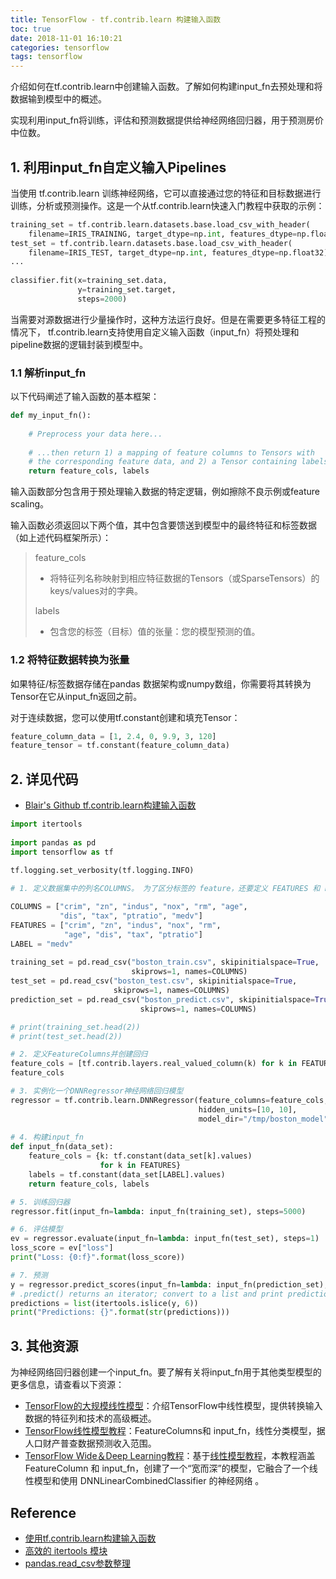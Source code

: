 ```yaml
---
title: TensorFlow - tf.contrib.learn 构建输入函数
toc: true
date: 2018-11-01 16:10:21
categories: tensorflow
tags: tensorflow
---
```


介绍如何在tf.contrib.learn中创建输入函数。了解如何构建input_fn去预处理和将数据输到模型中的概述。

实现利用input_fn将训练，评估和预测数据提供给神经网络回归器，用于预测房价中位数。

<!-- more --> 

## 1. 利用input_fn自定义输入Pipelines

当使用 tf.contrib.learn 训练神经网络，它可以直接通过您的特征和目标数据进行训练，分析或预测操作。这是一个从tf.contrib.learn快速入门教程中获取的示例：

```python
training_set = tf.contrib.learn.datasets.base.load_csv_with_header(
    filename=IRIS_TRAINING, target_dtype=np.int, features_dtype=np.float32)
test_set = tf.contrib.learn.datasets.base.load_csv_with_header(
    filename=IRIS_TEST, target_dtype=np.int, features_dtype=np.float32)
...
 
classifier.fit(x=training_set.data,
               y=training_set.target,
               steps=2000) 
```

当需要对源数据进行少量操作时，这种方法运行良好。但是在需要更多特征工程的情况下， tf.contrib.learn支持使用自定义输入函数（input_fn）将预处理和pipeline数据的逻辑封装到模型中。

### 1.1 解析input_fn

以下代码阐述了输入函数的基本框架：

```py
def my_input_fn():
 
    # Preprocess your data here...
 
    # ...then return 1) a mapping of feature columns to Tensors with
    # the corresponding feature data, and 2) a Tensor containing labels
    return feature_cols, labels
```
    
输入函数部分包含用于预处理输入数据的特定逻辑，例如擦除不良示例或feature scaling。

输入函数必须返回以下两个值，其中包含要馈送到模型中的最终特征和标签数据（如上述代码框架所示）：

> feature_cols
>
> - 将特征列名称映射到相应特征数据的Tensors（或SparseTensors）的keys/values对的字典。
>
> labels
>
> - 包含您的标签（目标）值的张量：您的模型预测的值。

### 1.2 将特征数据转换为张量

如果特征/标签数据存储在pandas 数据架构或numpy数组，你需要将其转换为Tensor在它从input_fn返回之前。

对于连续数据，您可以使用tf.constant创建和填充Tensor：

```py
feature_column_data = [1, 2.4, 0, 9.9, 3, 120]
feature_tensor = tf.constant(feature_column_data) 
```

## 2. 详见代码

- [Blair's Github tf.contrib.learn构建输入函数](https://github.com/blair101/TensorFlowExamples/blob/master/tf.contrib.learn/tf.contrib.learn构建输入函数.ipynb)

```py
import itertools
 
import pandas as pd
import tensorflow as tf
 
tf.logging.set_verbosity(tf.logging.INFO)

# 1. 定义数据集中的列名COLUMNS。 为了区分标签的 feature，还要定义 FEATURES 和 LABEL。

COLUMNS = ["crim", "zn", "indus", "nox", "rm", "age",
           "dis", "tax", "ptratio", "medv"]
FEATURES = ["crim", "zn", "indus", "nox", "rm",
            "age", "dis", "tax", "ptratio"]
LABEL = "medv"
 
training_set = pd.read_csv("boston_train.csv", skipinitialspace=True,
                           skiprows=1, names=COLUMNS)
test_set = pd.read_csv("boston_test.csv", skipinitialspace=True,
                       skiprows=1, names=COLUMNS)
prediction_set = pd.read_csv("boston_predict.csv", skipinitialspace=True,
                             skiprows=1, names=COLUMNS)

# print(training_set.head(2))
# print(test_set.head(2))

# 2. 定义FeatureColumns并创建回归
feature_cols = [tf.contrib.layers.real_valued_column(k) for k in FEATURES]
feature_cols

# 3. 实例化一个DNNRegressor神经网络回归模型
regressor = tf.contrib.learn.DNNRegressor(feature_columns=feature_cols,
                                          hidden_units=[10, 10],
                                          model_dir="/tmp/boston_model")
                                          
# 4. 构建input_fn                                          
def input_fn(data_set):
    feature_cols = {k: tf.constant(data_set[k].values)
                    for k in FEATURES}
    labels = tf.constant(data_set[LABEL].values)
    return feature_cols, labels

# 5. 训练回归器
regressor.fit(input_fn=lambda: input_fn(training_set), steps=5000)

# 6. 评估模型
ev = regressor.evaluate(input_fn=lambda: input_fn(test_set), steps=1)
loss_score = ev["loss"]
print("Loss: {0:f}".format(loss_score))

# 7. 预测
y = regressor.predict_scores(input_fn=lambda: input_fn(prediction_set), batch_size=None)
# .predict() returns an iterator; convert to a list and print predictions
predictions = list(itertools.islice(y, 6))
print("Predictions: {}".format(str(predictions)))
```

## 3. 其他资源

为神经网络回归器创建一个input_fn。要了解有关将input_fn用于其他类型模型的更多信息，请查看以下资源：

- [TensorFlow的大规模线性模型](https://www.tensorflow.org/tutorials/linear)：介绍TensorFlow中线性模型，提供转换输入数据的特征列和技术的高级概述。
- [TensorFlow线性模型教程](https://www.tensorflow.org/tutorials/wide)：FeatureColumns和 input_fn，线性分类模型，据人口财产普查数据预测收入范围。
- [TensorFlow Wide＆Deep Learning教程](https://www.tensorflow.org/tutorials/wide_and_deep)：基于[线性模型教程](https://www.tensorflow.org/tutorials/wide)，本教程涵盖 FeatureColumn 和 input_fn，创建了一个“宽而深”的模型，它融合了一个线性模型和使用 DNNLinearCombinedClassifier 的神经网络 。


## Reference

- [使用tf.contrib.learn构建输入函数][1]
- [高效的 itertools 模块][2]
- [pandas.read_csv参数整理][3]

[1]: http://cwiki.apachecn.org/pages/viewpage.action?pageId=10029487
[2]: http://funhacks.net/2017/02/13/itertools/
[3]: http://www.cnblogs.com/datablog/p/6127000.html
